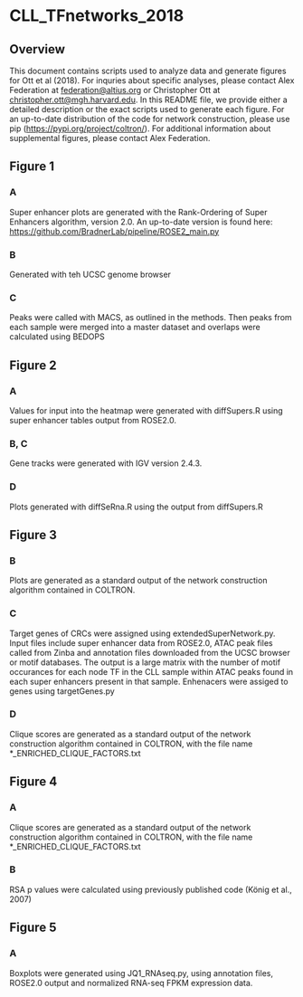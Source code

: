 # CLL_TFnetworks_2018

## Overview

This document contains scripts used to analyze data and generate figures for Ott et al (2018). For inquries about specific analyses, please contact Alex Federation at federation@altius.org or Christopher Ott at christopher.ott@mgh.harvard.edu. In this README file, we provide either a detailed description  or the exact scripts used to generate each figure. For an up-to-date distribution of the code for network construction, please use pip (https://pypi.org/project/coltron/). For additional information about supplemental figures, please contact Alex Federation.

## Figure 1

### A

Super enhancer plots are generated with the Rank-Ordering of Super Enhancers algorithm, version 2.0. An up-to-date version is found here: https://github.com/BradnerLab/pipeline/ROSE2_main.py

### B

Generated with teh UCSC genome browser

### C

Peaks were called with MACS, as outlined in the methods. Then peaks from each sample were merged into a master dataset and overlaps were calculated using BEDOPS

## Figure 2

### A

Values for input into the heatmap were generated with diffSupers.R using super enhancer tables output from ROSE2.0.

### B, C

Gene tracks were generated with IGV version 2.4.3. 

### D

Plots generated with diffSeRna.R using the output from diffSupers.R

## Figure 3

### B

Plots are generated as a standard output of the network construction algorithm contained in COLTRON.

### C

Target genes of CRCs were assigned using extendedSuperNetwork.py. Input files include super enhancer data from ROSE2.0, ATAC peak files called from Zinba and annotation files downloaded from the UCSC browser or motif databases. The output is a large matrix with the number of motif occurances for each node TF in the CLL sample within ATAC peaks found in each super enhancers present in that sample. Enhenacers were assiged to genes using targetGenes.py

### D

Clique scores are generated as a standard output of the	network	construction algorithm contained in COLTRON, with the file name *_ENRICHED_CLIQUE_FACTORS.txt

## Figure 4

### A

Clique scores are generated as a standard output of the network construction algorithm contained in COLTRON, with the file name	*_ENRICHED_CLIQUE_FACTORS.txt

### B

RSA p values were calculated using previously published code (König et al., 2007)

## Figure 5

### A

Boxplots were generated using JQ1_RNAseq.py, using annotation files, ROSE2.0 output and normalized RNA-seq FPKM expression data.
